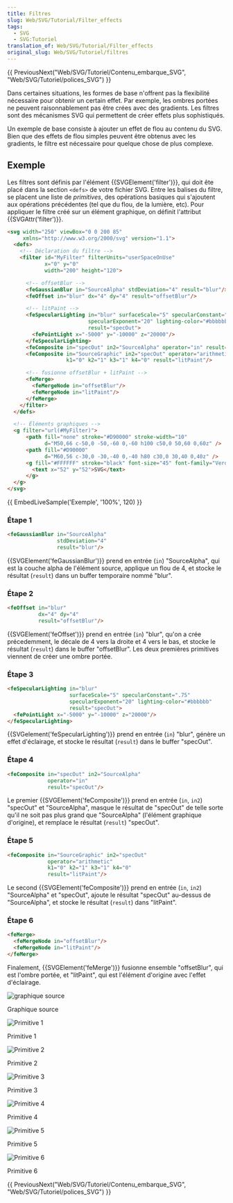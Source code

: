 ```yaml
---
title: Filtres
slug: Web/SVG/Tutorial/Filter_effects
tags:
  - SVG
  - SVG:Tutoriel
translation_of: Web/SVG/Tutorial/Filter_effects
original_slug: Web/SVG/Tutoriel/filtres
---
```


{{ PreviousNext("Web/SVG/Tutoriel/Contenu_embarque_SVG", "Web/SVG/Tutoriel/polices_SVG") }}

Dans certaines situations, les formes de base n'offrent pas la flexibilité nécessaire pour obtenir un certain effet. Par exemple, les ombres portées ne peuvent raisonnablement pas être crées avec des gradients. Les filtres sont des mécanismes SVG qui permettent de créer effets plus sophistiqués.

Un exemple de base consiste à ajouter un effet de flou au contenu du SVG. Bien que des effets de flou simples peuvent être obtenus avec les gradients, le filtre est nécessaire pour quelque chose de plus complexe.

## Exemple

Les filtres sont définis par l'élément {{SVGElement('filter')}}, qui doit ête placé dans la section `<defs>` de votre fichier SVG. Entre les balises du filtre, se placent une liste de _primitives_, des opérations basiques qui s'ajoutent aux opérations précédentes (tel que du flou, de la lumière, etc). Pour appliquer le filtre créé sur un élément graphique, on définit l'attribut {{SVGAttr('filter')}}.

```html
<svg width="250" viewBox="0 0 200 85"
     xmlns="http://www.w3.org/2000/svg" version="1.1">
  <defs>
    <!-- Déclaration du filtre -->
    <filter id="MyFilter" filterUnits="userSpaceOnUse"
            x="0" y="0"
            width="200" height="120">

      <!-- offsetBlur -->
      <feGaussianBlur in="SourceAlpha" stdDeviation="4" result="blur"/>
      <feOffset in="blur" dx="4" dy="4" result="offsetBlur"/>

      <!-- litPaint -->
      <feSpecularLighting in="blur" surfaceScale="5" specularConstant=".75"
                          specularExponent="20" lighting-color="#bbbbbb"
                          result="specOut">
        <fePointLight x="-5000" y="-10000" z="20000"/>
      </feSpecularLighting>
      <feComposite in="specOut" in2="SourceAlpha" operator="in" result="specOut"/>
      <feComposite in="SourceGraphic" in2="specOut" operator="arithmetic"
                   k1="0" k2="1" k3="1" k4="0" result="litPaint"/>

      <!-- fusionne offsetBlur + litPaint -->
      <feMerge>
        <feMergeNode in="offsetBlur"/>
        <feMergeNode in="litPaint"/>
      </feMerge>
    </filter>
  </defs>

  <!-- Éléments graphiques -->
  <g filter="url(#MyFilter)">
      <path fill="none" stroke="#D90000" stroke-width="10"
            d="M50,66 c-50,0 -50,-60 0,-60 h100 c50,0 50,60 0,60z" />
      <path fill="#D90000"
            d="M60,56 c-30,0 -30,-40 0,-40 h80 c30,0 30,40 0,40z" />
      <g fill="#FFFFFF" stroke="black" font-size="45" font-family="Verdana" >
        <text x="52" y="52">SVG</text>
      </g>
  </g>
</svg>
```

{{ EmbedLiveSample('Exemple', '100%', 120) }}

### Étape 1

```html
<feGaussianBlur in="SourceAlpha"
                stdDeviation="4"
                result="blur"/>
```

{{SVGElement('feGaussianBlur')}} prend en entrée (`in`) "SourceAlpha", qui est la couche alpha de l'élément source, applique un flou de 4, et stocke le résultat (`result`) dans un buffer temporaire nommé "blur".

### Étape 2

```html
<feOffset in="blur"
          dx="4" dy="4"
          result="offsetBlur"/>
```

{{SVGElement('feOffset')}} prend en entrée (`in`) "blur", qu'on a crée précedemment, le décale de 4 vers la droite et 4 vers le bas, et stocke le résultat (`result`) dans le buffer "offsetBlur". Les deux premières primitives viennent de créer une ombre portée.

### Étape 3

```html
<feSpecularLighting in="blur"
                    surfaceScale="5" specularConstant=".75"
                    specularExponent="20" lighting-color="#bbbbbb"
                    result="specOut">
  <fePointLight x="-5000" y="-10000" z="20000"/>
</feSpecularLighting>
```

{{SVGelement('feSpecularLighting')}} prend en entrée (`in`) "blur", génère un effet d'éclairage, et stocke le résultat (`result`) dans le buffer "specOut".

### Étape 4

```html
<feComposite in="specOut" in2="SourceAlpha"
             operator="in"
             result="specOut"/>
```

Le premier {{SVGElement('feComposite')}} prend en entrée (`in`, `in2`) "specOut" et "SourceAlpha", masque le résultat de "specOut" de telle sorte qu'il ne soit pas plus grand que "SourceAlpha" (l'élément graphique d'origine), et remplace le résultat (`result`) "specOut".

### Étape 5

```html
<feComposite in="SourceGraphic" in2="specOut"
             operator="arithmetic"
             k1="0" k2="1" k3="1" k4="0"
             result="litPaint"/>
```

Le second {{SVGElement('feComposite')}} prend en entrée (`in`, `in2`) "SourceAlpha" et "specOut", ajoute le résultat "specOut" au-dessus de "SourceAlpha", et stocke le résultat (`result`) dans "litPaint".

### Étape 6

```html
<feMerge>
  <feMergeNode in="offsetBlur"/>
  <feMergeNode in="litPaint"/>
</feMerge>
```

Finalement, {{SVGElement('feMerge')}} fusionne ensemble "offsetBlur", qui est l'ombre portée, et "litPaint", qui est l'élément d'origine avec l'effet d'éclairage.

![graphique source](filters01-0.png)

Graphique source

![Primitive 1](filters01-1.png)

Primitive 1

![Primitive 2](filters01-2.png)

Primitive 2

![Primitive 3](filters01-3.png)

Primitive 3

![Primitive 4](filters01-4.png)

Primitive 4

![Primitive 5](filters01-5.png)

Primitive 5

![Primitive 6](filters01-6.png)

Primitive 6

{{ PreviousNext("Web/SVG/Tutoriel/Contenu_embarque_SVG", "Web/SVG/Tutoriel/polices_SVG") }}
